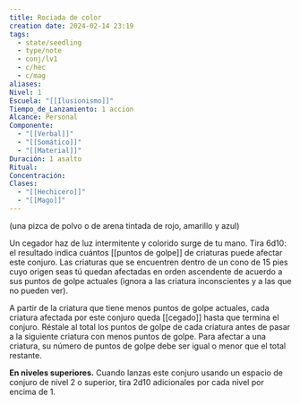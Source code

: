 ```yaml
---
title: Rociada de color
creation date: 2024-02-14 23:19
tags:
  - state/seedling
  - type/note
  - conj/lv1
  - c/hec
  - c/mag
aliases: 
Nivel: 1
Escuela: "[[Ilusionismo]]"
Tiempo_de_Lanzamiento: 1 accion
Alcance: Personal
Componente:
  - "[[Verbal]]"
  - "[[Somático]]"
  - "[[Material]]"
Duración: 1 asalto
Ritual: 
Concentración: 
Clases:
  - "[[Hechicero]]"
  - "[[Mago]]"
---
```

(una pizca de polvo o de arena tintada de rojo, amarillo y azul)

Un cegador haz de luz intermitente y colorido surge de tu mano. Tira 6d10: el resultado indica cuántos [[puntos de golpe]] de criaturas puede afectar este conjuro. Las criaturas que se encuentren dentro de un cono de 15 pies cuyo origen seas tú quedan afectadas en orden ascendente de acuerdo a sus puntos de golpe actuales (ignora a las criatura inconscientes y a las que no pueden ver).

A partir de la criatura que tiene menos puntos de golpe actuales, cada criatura afectada por este conjuro queda [[cegado]] hasta que termina el conjuro. Réstale al total los puntos de golpe de cada criatura antes de pasar a la siguiente criatura con menos puntos de golpe. Para afectar a una criatura, su número de puntos de golpe debe ser igual o menor que el total restante.

**En niveles superiores.** Cuando lanzas este conjuro usando un espacio de conjuro de nivel 2 o superior, tira 2d10 adicionales por cada nivel por encima de 1.

